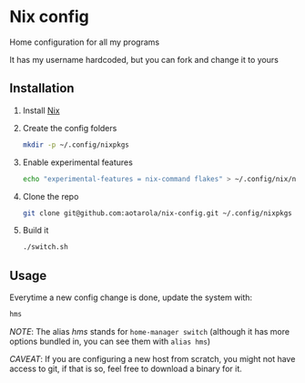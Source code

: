 # Nix config

Home configuration for all my programs

It has my username hardcoded, but you can fork and change it to yours

## Installation

1. Install [Nix](https://nixos.org/download.html)

1. Create the config folders

    ```sh
    mkdir -p ~/.config/nixpkgs
    ```

1. Enable experimental features

    ```sh
    echo "experimental-features = nix-command flakes" > ~/.config/nix/nix.conf
    ```
1. Clone the repo

    ```sh
    git clone git@github.com:aotarola/nix-config.git ~/.config/nixpkgs
    ```
1. Build it

    ```sh
    ./switch.sh
    ```

## Usage

Everytime a new config change is done, update the system with:

```sh
hms	
```

_NOTE_: The alias _hms_ stands for `home-manager switch` (although it has more options bundled in, you can see them with `alias hms`)

_CAVEAT_: If you are configuring a new host from scratch, you might not have 
access to git, if that is so, feel free to download a binary for it.
